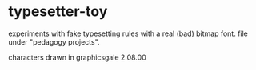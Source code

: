 # typesetter-toy
experiments with fake typesetting rules with a real (bad) bitmap font. 
file under "pedagogy projects".


characters drawn in graphicsgale 2.08.00
